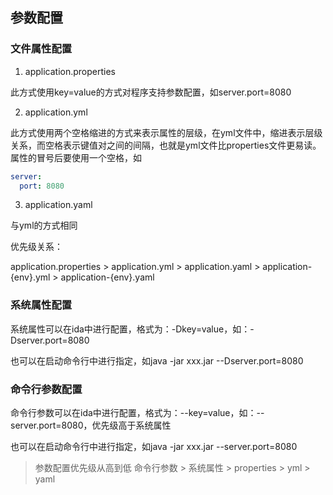 ## 参数配置

### 文件属性配置

1. application.properties

此方式使用key=value的方式对程序支持参数配置，如server.port=8080

2. application.yml

此方式使用两个空格缩进的方式来表示属性的层级，在yml文件中，缩进表示层级关系，而空格表示键值对之间的间隔，也就是yml文件比properties文件更易读。属性的冒号后要使用一个空格，如

```yml
server:
  port: 8080
```

3. application.yaml

与yml的方式相同

优先级关系：

application.properties > application.yml > application.yaml > application-{env}.yml > application-{env}.yaml

### 系统属性配置

系统属性可以在ida中进行配置，格式为：-Dkey=value，如：-Dserver.port=8080

也可以在启动命令行中进行指定，如java -jar xxx.jar --Dserver.port=8080

### 命令行参数配置

命令行参数可以在ida中进行配置，格式为：--key=value，如：--server.port=8080，优先级高于系统属性

也可以在启动命令行中进行指定，如java -jar xxx.jar --server.port=8080

> 参数配置优先级从高到低
> 命令行参数 > 系统属性 > properties > yml > yaml

